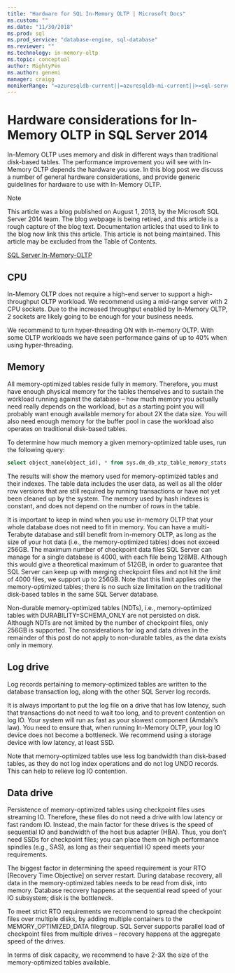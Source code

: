 ```yaml
---
title: "Hardware for SQL In-Memory OLTP | Microsoft Docs"
ms.custom: ""
ms.date: "11/30/2018"
ms.prod: sql
ms.prod_service: "database-engine, sql-database"
ms.reviewer: ""
ms.technology: in-memory-oltp
ms.topic: conceptual
author: MightyPen
ms.author: genemi
manager: craigg
monikerRange: "=azuresqldb-current||=azuresqldb-mi-current||>=sql-server-2016||>=sql-server-linux-2017||=sqlallproducts-allversions"
---
```

# Hardware considerations for In-Memory OLTP in SQL Server 2014

In-Memory OLTP uses memory and disk in different ways than traditional disk-based tables. The  performance improvement you will see with In-Memory OLTP depends the hardware you use. In this blog post we discuss a number of general hardware considerations, and provide generic guidelines for hardware to use with In-Memory OLTP.

> [!NOTE]
> This article was a blog published on August 1, 2013, by the Microsoft SQL Server 2014 team. The blog webpage is being retired, and this article is a rough capture of the blog text. Documentation articles that used to link to the blog now link this this article. This article is not being maintained. This article may be excluded from the Table of Contents.
> 
> [SQL Server In-Memory-OLTP](index.md)

<!--
    Here was the link to the blog. This blog was captured into this new article on 2018/11/30, by GeneMi (MightyPen).
    https://cloudblogs.microsoft.com/sqlserver/2013/08/01/hardware-considerations-for-in-memory-oltp-in-sql-server-2014/
    At least one pre-existing article that contained the obsolete blog link was:
        relational-databases\in-memory-oltp\sample-database-for-in-memory-oltp.md
 -->

## CPU

In-Memory OLTP does not require a high-end server to support a high-throughput OLTP workload. We recommend using a mid-range server with 2 CPU sockets. Due to the increased throughput enabled by In-Memory OLTP, 2 sockets are likely going to be enough for your business needs.

We recommend to turn hyper-threading ON with in-memory OLTP. With some OLTP workloads we have seen performance gains of up to 40% when using hyper-threading.

## Memory

All memory-optimized tables reside fully in memory. Therefore, you must have enough physical memory for the tables themselves and to sustain the workload running against the database – how much memory you actually need really depends on the workload, but as a starting point you will probably want enough available memory for about 2X the data size. You will also need enough memory for the buffer pool in case the workload also operates on traditional disk-based tables.

To determine how much memory a given memory-optimized table uses, run the following query:

```sql
select object_name(object_id), * from sys.dm_db_xtp_table_memory_stats
```

The results will show the memory used for memory-optimized tables and their indexes. The table data includes the user data, as well as all the older row versions that are still required by running transactions or have not yet been cleaned up by the system. The memory used by hash indexes is constant, and does not depend on the number of rows in the table.

It is important to keep in mind when you use in-memory OLTP that your whole database does not need to fit in memory. You can have a multi-Terabyte database and still benefit from in-memory OLTP, as long as the size of your hot data (i.e., the memory-optimized tables) does not exceed 256GB. The maximum number of checkpoint data files SQL Server can manage for a single database is 4000, with each file being 128MB. Although this would give a theoretical maximum of 512GB, in order to guarantee that SQL Server can keep up with merging checkpoint files and not hit the limit of 4000 files, we support up to 256GB. Note that this limit applies only the memory-optimized tables; there is no such size limitation on the traditional disk-based tables in the same SQL Server database.

Non-durable memory-optimized tables (NDTs), i.e., memory-optimized tables with DURABILITY=SCHEMA_ONLY are not persisted on disk. Although NDTs are not limited by the number of checkpoint files, only 256GB is supported. The considerations for log and data drives in the remainder of this post do not apply to non-durable tables, as the data exists only in memory.

## Log drive

Log records pertaining to memory-optimized tables are written to the database transaction log, along with the other SQL Server log records.

It is always important to put the log file on a drive that has low latency, such that transactions do not need to wait too long, and to prevent contention on log IO. Your system will run as fast as your slowest component (Amdahl’s law). You need to ensure that, when running In-Memory OLTP, your log IO device does not become a bottleneck. We recommend using a storage device with low latency, at least SSD.

Note that memory-optimized tables use less log bandwidth than disk-based tables, as they do not log index operations and do not log UNDO records. This can help to relieve log IO contention.

## Data drive

Persistence of memory-optimized tables using checkpoint files uses streaming IO. Therefore, these files do not need a drive with low latency or fast random IO. Instead, the main factor for these drives is the speed of sequential IO and bandwidth of the host bus adapter (HBA). Thus, you don’t need SSDs for checkpoint files; you can place them on high performance spindles (e.g., SAS), as long as their sequential IO speed meets your requirements.

The biggest factor in determining the speed requirement is your RTO [Recovery Time Objective] on server restart. During database recovery, all data in the memory-optimized tables needs to be read from disk, into memory. Database recovery happens at the sequential read speed of your IO subsystem; disk is the bottleneck.

To meet strict RTO requirements we recommend to spread the checkpoint files over multiple disks, by adding multiple containers to the MEMORY_OPTIMIZED_DATA filegroup. SQL Server supports parallel load of checkpoint files from multiple drives – recovery happens at the aggregate speed of the drives.

In terms of disk capacity, we recommend to have 2-3X the size of the memory-optimized tables available.

